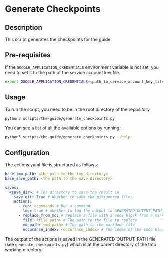 # Generate Checkpoints

## Description

This script generates the checkpoints for the guide.

## Pre-requisites

If the `GOOGLE_APPLICATION_CREDENTIALS` environment variable is not set, you need to set it to the path of the service account key file.

```bash
export GOOGLE_APPLICATION_CREDENTIALS=<path_to_service_account_key_file>
```

## Usage

To run the script, you need to be in the root directory of the repository.

```bash
python3 scripts/the-guide/generate_checkpoints.py
```

You can see a list of all the available options by running:

```bash
python3 scripts/the-guide/generate_checkpoints.py --help
```

## Configuration

The actions.yaml file is structured as follows:

```yaml
base_tmp_path: <the path to the tmp directory>
base_save_path: <the path to the save directory>

saves:
  <save_dir>: # The directory to save the result in
    save_git: True # Whether to save the gitignored files
    actions:
      - run: <command> # Run a command
        log: true # Whether to log the output to GENERATED_OUTPUT_PATH
      - replace_from_md: # Replace a file with a code block from a markdown file
        file: <file_path> # The path to the file to replace
        md_path: <md_path> # The path to the markdown file
        occurance_index: <occurance_index> # The index of the code block to use
```

The output of the actions is saved in the GENERATED_OUTPUT_PATH file (see `generate_checkpoints.py`) which is at the parent directory of the tmp working directory.




    